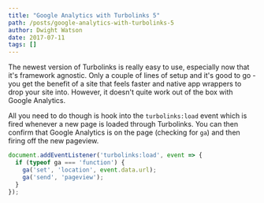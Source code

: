 ```yaml
---
title: "Google Analytics with Turbolinks 5"
path: /posts/google-analytics-with-turbolinks-5
author: Dwight Watson
date: 2017-07-11
tags: []
---
```


The newest version of Turbolinks is really easy to use, especially now that it's framework agnostic. Only a couple of lines of setup and it's good to go - you get the benefit of a site that feels faster and native app wrappers to drop your site into. However, it doesn't quite work out of the box with Google Analytics.

All you need to do though is hook into the `turbolinks:load` event which is fired whenever a new page is loaded through Turbolinks. You can then confirm that Google Analytics is on the page (checking for `ga`) and then firing off the new pageview.

```js
document.addEventListener('turbolinks:load', event => {
  if (typeof ga === 'function') {
    ga('set', 'location', event.data.url);
    ga('send', 'pageview');
  }
});
```

